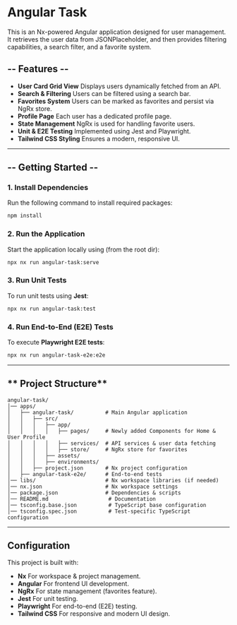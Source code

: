 # **Angular Task**

This is an Nx-powered Angular application designed for user management. It retrieves the user data from JSONPlaceholder, and then provides filtering capabilities, a search filter, and a favorite system.

## -- Features --
- **User Card Grid View**  Displays users dynamically fetched from an API.
- **Search & Filtering**  Users can be filtered using a search bar.
- **Favorites System**  Users can be marked as favorites and persist via NgRx store.
- **Profile Page**  Each user has a dedicated profile page.
- **State Management**  NgRx is used for handling favorite users.
- **Unit & E2E Testing**  Implemented using Jest and Playwright.
- **Tailwind CSS Styling**  Ensures a modern, responsive UI.

---

## -- Getting Started --

### **1. Install Dependencies**
Run the following command to install required packages:
```sh
npm install
```

### **2. Run the Application**
Start the application locally using (from the root dir):
```sh
npx nx run angular-task:serve
```

### **3. Run Unit Tests**
To run unit tests using **Jest**:
```sh
npx nx run angular-task:test
```

### **4. Run End-to-End (E2E) Tests**
To execute **Playwright E2E tests**:
```sh
npx nx run angular-task-e2e:e2e
```

---

## ** Project Structure**
```
angular-task/
│── apps/
│   ├── angular-task/          # Main Angular application
│   │   ├── src/
│   │   │   ├── app/
│   │   │   │   ├── pages/     # Newly added Components for Home & User Profile
│   │   │   │   ├── services/  # API services & user data fetching
│   │   │   │   ├── store/     # NgRx store for favorites
│   │   │   ├── assets/
│   │   │   ├── environments/
│   │   ├── project.json       # Nx project configuration
│   ├── angular-task-e2e/      # End-to-end tests
│── libs/                      # Nx workspace libraries (if needed)
│── nx.json                    # Nx workspace settings
│── package.json               # Dependencies & scripts
│── README.md                   # Documentation
│── tsconfig.base.json          # TypeScript base configuration
│── tsconfig.spec.json          # Test-specific TypeScript configuration
```

---

## **Configuration**
This project is built with:
- **Nx**  For workspace & project management.
- **Angular**  For frontend UI development.
- **NgRx**  For state management (favorites feature).
- **Jest**  For unit testing.
- **Playwright**  For end-to-end (E2E) testing.
- **Tailwind CSS**  For responsive and modern UI design.
